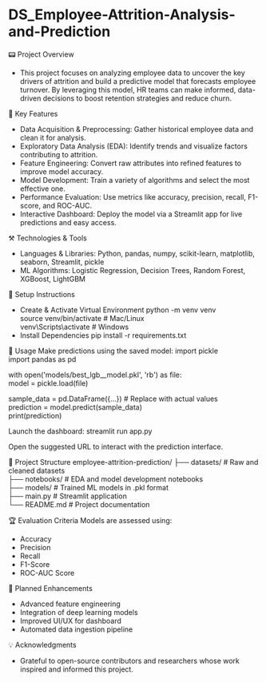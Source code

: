 # DS_Employee-Attrition-Analysis-and-Prediction

📟 Project Overview
- This project focuses on analyzing employee data to uncover the key drivers of attrition and build a predictive model that forecasts employee turnover. By leveraging this model, HR teams can make informed, data-driven decisions to boost retention strategies and reduce churn.

🚀 Key Features
- Data Acquisition & Preprocessing: Gather historical employee data and clean it for analysis.
- Exploratory Data Analysis (EDA): Identify trends and visualize factors contributing to attrition.
- Feature Engineering: Convert raw attributes into refined features to improve model accuracy.
- Model Development: Train a variety of algorithms and select the most effective one.
- Performance Evaluation: Use metrics like accuracy, precision, recall, F1-score, and ROC-AUC.
- Interactive Dashboard: Deploy the model via a Streamlit app for live predictions and easy access.

⚒️ Technologies & Tools
- Languages & Libraries: Python, pandas, numpy, scikit-learn, matplotlib, seaborn, Streamlit, pickle
- ML Algorithms: Logistic Regression, Decision Trees, Random Forest, XGBoost, LightGBM

🎯 Setup Instructions
- Create & Activate Virtual Environment
python -m venv venv  
source venv/bin/activate  # Mac/Linux  
venv\Scripts\activate     # Windows
- Install Dependencies
pip install -r requirements.txt



🔮 Usage
Make predictions using the saved model:
import pickle  
import pandas as pd

with open('models/best_lgb__model.pkl', 'rb') as file:  
    model = pickle.load(file)

sample_data = pd.DataFrame({...})  # Replace with actual values  
prediction = model.predict(sample_data)  
print(prediction)


Launch the dashboard:
streamlit run app.py


Open the suggested URL to interact with the prediction interface.

🧬 Project Structure
employee-attrition-prediction/
├── datasets/        # Raw and cleaned datasets  
├── notebooks/       # EDA and model development notebooks  
├── models/          # Trained ML models in .pkl format  
├── main.py          # Streamlit application  
└── README.md        # Project documentation  

🏆 Evaluation Criteria
Models are assessed using:
- Accuracy
- Precision
- Recall
- F1-Score
- ROC-AUC Score

🔧 Planned Enhancements
- Advanced feature engineering
- Integration of deep learning models
- Improved UI/UX for dashboard
- Automated data ingestion pipeline

💡 Acknowledgments
- Grateful to open-source contributors and researchers whose work inspired and informed this project.
